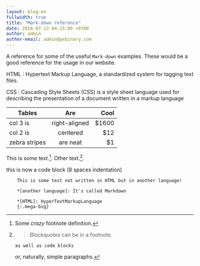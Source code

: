 ```yaml
---
layout: blog-en
fullwidth: true
title: "Mark-down reference"
date: 2016-07-13 04:15:05 +0700
author: admin
author-email: admin@pebinary.com
---
```

A reference for some of the useful `Mark-down` examples. These would be a good reference for the usage in our website.

<!--more-->

HTML
: Hypertext Markup Language, a standardized system for tagging text files.

CSS
: Cascading Style Sheets (CSS) is a style sheet language used for describing the presentation of a document written in a markup language


| Tables        | Are           | Cool  |
| ------------- |:-------------:| -----:|
| col 3 is      | right-aligned | $1600 |
| col 2 is      | centered      |   $12 |
| zebra stripes | are neat      |    $1 |



This is some text.[^1]. Other text.[^footnote].

[^1]: Some *crazy* footnote definition.

[^footnote]:
    > Blockquotes can be in a footnote.

        as well as code blocks

    or, naturally, simple paragraphs.

[^other-note]:       no code block here (spaces are stripped away)

[^codeblock-note]:


this is now a code block (8 spaces indentation)


        This is some text not written in HTML but in another language!

        *[another language]: It's called Markdown

        *[HTML]: HyperTextMarkupLanguage
        {:.mega-big}
